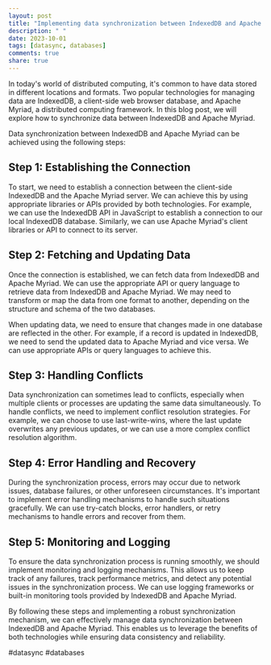 ```yaml
---
layout: post
title: "Implementing data synchronization between IndexedDB and Apache Myriad"
description: " "
date: 2023-10-01
tags: [datasync, databases]
comments: true
share: true
---
```


In today's world of distributed computing, it's common to have data stored in different locations and formats. Two popular technologies for managing data are IndexedDB, a client-side web browser database, and Apache Myriad, a distributed computing framework. In this blog post, we will explore how to synchronize data between IndexedDB and Apache Myriad.

Data synchronization between IndexedDB and Apache Myriad can be achieved using the following steps:

## Step 1: Establishing the Connection
To start, we need to establish a connection between the client-side IndexedDB and the Apache Myriad server. We can achieve this by using appropriate libraries or APIs provided by both technologies. For example, we can use the IndexedDB API in JavaScript to establish a connection to our local IndexedDB database. Similarly, we can use Apache Myriad's client libraries or API to connect to its server.

## Step 2: Fetching and Updating Data
Once the connection is established, we can fetch data from IndexedDB and Apache Myriad. We can use the appropriate API or query language to retrieve data from IndexedDB and Apache Myriad. We may need to transform or map the data from one format to another, depending on the structure and schema of the two databases.

When updating data, we need to ensure that changes made in one database are reflected in the other. For example, if a record is updated in IndexedDB, we need to send the updated data to Apache Myriad and vice versa. We can use appropriate APIs or query languages to achieve this.

## Step 3: Handling Conflicts
Data synchronization can sometimes lead to conflicts, especially when multiple clients or processes are updating the same data simultaneously. To handle conflicts, we need to implement conflict resolution strategies. For example, we can choose to use last-write-wins, where the last update overwrites any previous updates, or we can use a more complex conflict resolution algorithm.

## Step 4: Error Handling and Recovery
During the synchronization process, errors may occur due to network issues, database failures, or other unforeseen circumstances. It's important to implement error handling mechanisms to handle such situations gracefully. We can use try-catch blocks, error handlers, or retry mechanisms to handle errors and recover from them.

## Step 5: Monitoring and Logging
To ensure the data synchronization process is running smoothly, we should implement monitoring and logging mechanisms. This allows us to keep track of any failures, track performance metrics, and detect any potential issues in the synchronization process. We can use logging frameworks or built-in monitoring tools provided by IndexedDB and Apache Myriad.

By following these steps and implementing a robust synchronization mechanism, we can effectively manage data synchronization between IndexedDB and Apache Myriad. This enables us to leverage the benefits of both technologies while ensuring data consistency and reliability.

#datasync #databases